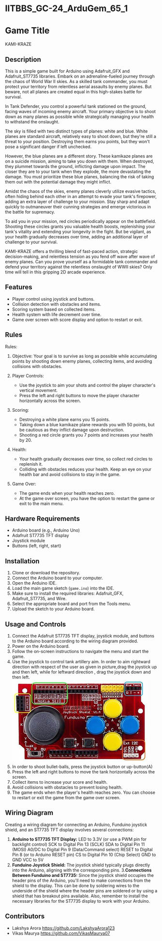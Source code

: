 # IITBBS_GC-24_ArduGem_65_1

# Game Title
KAMI-KRAZE

## Description
This is a simple game built for Arduino using Adafruit_GFX and Adafruit_ST7735 libraries.
Embark on an adrenaline-fueled journey through the chaos of World War II skies. As a skilled tank commander, you must protect your territory from relentless aerial assaults by enemy planes. But beware, not all planes are created equal in this high-stakes battle for survival.

In Tank Defender, you control a powerful tank stationed on the ground, facing waves of incoming enemy aircraft. Your primary objective is to shoot down as many planes as possible while strategically managing your health to withstand the onslaught.

The sky is filled with two distinct types of planes: white and blue. White planes are standard aircraft, relatively easy to shoot down, but they're still a threat to your position. Destroying them earns you points, but they won't pose a significant danger if left unchecked.

However, the blue planes are a different story. These kamikaze planes are on a suicide mission, aiming to take you down with them. When destroyed, they plummet towards the ground, inflicting damage upon impact. The closer they are to your tank when they explode, the more devastating the damage. You must prioritize these blue planes, balancing the risk of taking them out with the potential damage they might inflict.

Amidst the chaos of the skies, enemy planes cleverly utilize evasive tactics, often hiding behind each other in an attempt to evade your tank's firepower, adding an extra layer of challenge to your mission. Stay sharp and adapt quickly to outmaneuver their cunning strategies and emerge victorious in the battle for supremacy.

To aid you in your mission, red circles periodically appear on the battlefield. Shooting these circles grants you valuable health boosts, replenishing your tank's vitality and extending your longevity in the fight. But be vigilant, as your health gradually decreases over time, adding an additional layer of challenge to your survival.

KAMI-KRAZE offers a thrilling blend of fast-paced action, strategic decision-making, and relentless tension as you fend off wave after wave of enemy planes. Can you prove yourself as a formidable tank commander and defend your territory against the relentless onslaught of WWII skies? Only time will tell in this gripping 2D arcade experience.

## Features
- Player control using joystick and buttons.
- Collision detection with obstacles and items.
- Scoring system based on collected items.
- Health system with life decrement over time.
- Game over screen with score display and option to restart or exit.
## Rules
Rules:
1. Objective: Your goal is to survive as long as possible while accumulating points by shooting down enemy planes, collecting items, and avoiding collisions with obstacles.
  
2. Player Controls:
   - Use the joystick to aim your shots and control the player character's vertical movement.
   - Press the left and right buttons to move the player character horizontally across the screen.

3. Scoring:
   - Destroying a white plane earns you 15 points.
   - Taking down a blue kamikaze plane rewards you with 50 points, but be cautious as they inflict damage upon destruction.
   - Shooting a red circle grants you 7 points and increases your health by 20.

4. Health:
   - Your health gradually decreases over time, so collect red circles to replenish it.
   - Colliding with obstacles reduces your health. Keep an eye on your health bar and avoid collisions to stay in the game.

5. Game Over:
   - The game ends when your health reaches zero.
   - At the game over screen, you have the option to restart the game or exit to the main menu.

## Hardware Requirements
- Arduino board (e.g., Arduino Uno)
- Adafruit ST7735 TFT display
- Joystick module
- Buttons (left, right, start)

## Installation
1. Clone or download the repository.
2. Connect the Arduino board to your computer.
3. Open the Arduino IDE.
4. Load the main game sketch (`game.ino`) into the IDE.
5. Make sure to install the required libraries: Adafruit_GFX, Adafruit_ST7735, and Wire.
6. Select the appropriate board and port from the Tools menu.
7. Upload the sketch to your Arduino board.

## Usage and Controls
1. Connect the Adafruit ST7735 TFT display, joystick module, and buttons to the Arduino board according to the wiring diagram provided.
2. Power on the Arduino board.
3. Follow the on-screen instructions to navigate the menu and start the game.
4. Use the joystick to control tank artillery aim. In order to aim rightward direction with respect of the user        as given in picture,drag the joystick up and then left, while for leftward direction , drag the joystick down and then left.
   ![alt text](OIP-1.jpeg)
5. In order to shoot bullet-balls, press the joystick button or up-button(A)
6. Press the left and right buttons to move the tank horizontally across the screen.
7. Collect items to increase your score and health.
8. Avoid collisions with obstacles to prevent losing health.
9. The game ends when the player's health reaches zero. You can choose to restart or exit the game from the game over screen.

## Wiring Diagram
Creating a wiring diagram for connecting an Arduino, Funduino joystick shield, and an ST7735 TFT display involves several connections:

1. **Arduino to ST7735 TFT Display:**
    LED to 3.3V (or use a PWM pin for backlight control)
    SCK to Digital Pin 13 (SCLK)
    SDA to Digital Pin 11 (MOSI)
    A0/DC to Digital Pin 9 (Data/Command select)
    RESET to Digital Pin 8 (or to Arduino RESET pin)
    CS to Digital Pin 10 (Chip Select)
    GND to GND
    VCC to 5V
2. **Funduino Joystick Shield:**
    The joystick shield typically plugs directly into the Arduino, aligning with the corresponding pins.
3.**Connections Between Funduino and ST7735:**
    Since the joystick shield occupies the header pins of the Arduino, you'll need to make connections from the shield to the display. This can be done by soldering wires to the underside of the shield where the header pins are soldered or by using a shield that has breakout pins available.
    Also, remember to install the necessary libraries for the ST7735 display to work with your Arduino.

## Contributors
- Lakshya Arora     https://github.com/LakshyaArora123
- Vikas Maurya      https://github.com/VikasMaurya07
